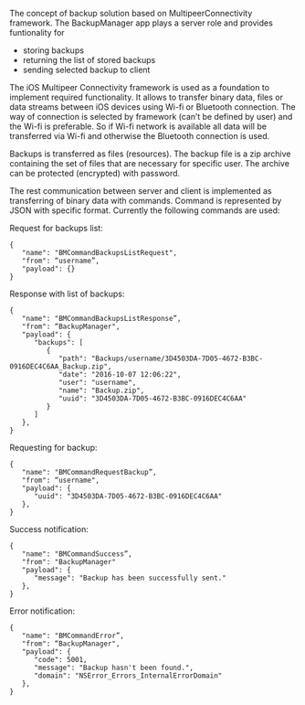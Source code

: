 The concept of backup solution based on MultipeerConnectivity framework. The BackupManager app plays a server role and provides funtionality for

- storing backups
- returning the list of stored backups
- sending selected backup to client

The iOS Multipeer Connectivity framework is used as a foundation to implement required functionality. It allows to transfer binary data, files or data streams between iOS devices using Wi-fi or Bluetooth connection. The way of connection is selected by framework (can’t be defined by user) and the Wi-fi is preferable. So if Wi-fi network is available all data will be transferred via Wi-fi and otherwise the Bluetooth connection is used.

Backups is transferred as files (resources). The backup file is a zip archive containing the set of files that are necessary for specific user. The archive can be protected (encrypted) with password.

The rest communication between server and client is implemented as transferring of binary data with commands. Command is represented by JSON with specific format. Currently the following commands are used:

Request for backups list:
```
{
   "name": "BMCommandBackupsListRequest",
   "from": “username”,
   "payload": {}
}
```
Response with list of backups:
```
{
   "name": "BMCommandBackupsListResponse”,
   "from": “BackupManager",
   "payload": {
      "backups": [
         {
            "path": "Backups/username/3D4503DA-7D05-4672-B3BC-0916DEC4C6AA_Backup.zip",
            "date": "2016-10-07 12:06:22",
            "user": "username",
            "name": "Backup.zip",
            "uuid": "3D4503DA-7D05-4672-B3BC-0916DEC4C6AA"
         }
      ]
   },
}
```
Requesting for backup:
```
{
   "name": "BMCommandRequestBackup”,
   "from": “username",
   "payload": {
      "uuid": "3D4503DA-7D05-4672-B3BC-0916DEC4C6AA"
   },
}
```
Success notification:
```
{
   "name": "BMCommandSuccess”,
   "from": "BackupManager"
   "payload": {
      "message": "Backup has been successfully sent."
   },
}
```
Error notification:
```
{
   "name": "BMCommandError”,
   "from": “BackupManager",
   "payload": {
      "code": 5001,
      "message": "Backup hasn't been found.",
      "domain": "NSError_Errors_InternalErrorDomain"
   },
}
```
